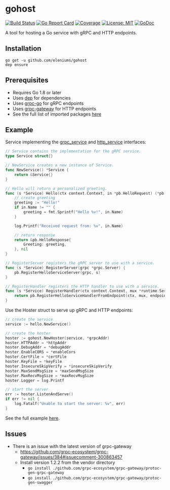 # gohost

[![Build Status](https://travis-ci.org/eleniums/gohost.svg?branch=master)](https://travis-ci.org/eleniums/gohost) [![Go Report Card](https://goreportcard.com/badge/github.com/eleniums/gohost)](https://goreportcard.com/report/github.com/eleniums/gohost) [![Coverage](http://gocover.io/_badge/github.com/eleniums/gohost)](http://gocover.io/github.com/eleniums/gohost) [![License: MIT](https://img.shields.io/badge/License-MIT-yellow.svg)](https://github.com/eleniums/gohost/blob/master/LICENSE) [![GoDoc](https://godoc.org/github.com/eleniums/gohost?status.svg)](https://godoc.org/github.com/eleniums/gohost)

A tool for hosting a Go service with gRPC and HTTP endpoints.

## Installation

```
go get -u github.com/eleniums/gohost
dep ensure
```

## Prerequisites

- Requires Go 1.8 or later
- Uses [dep](https://github.com/golang/dep) for dependencies
- Uses [grpc-go](https://github.com/grpc/grpc-go) for gRPC endpoints
- Uses [grpc-gateway](https://github.com/grpc-ecosystem/grpc-gateway) for HTTP endpoints
- See the full list of imported packages [here](https://godoc.org/github.com/eleniums/gohost?imports)

## Example

Service implementing the [grpc_service](https://github.com/eleniums/gohost/blob/master/grpc_service.go) and [http_service](https://github.com/eleniums/gohost/blob/master/http_service.go) interfaces:
```go
// Service contains the implementation for the gRPC service.
type Service struct{}

// NewService creates a new instance of Service.
func NewService() *Service {
	return &Service{}
}

// Hello will return a personalized greeting.
func (s *Service) Hello(ctx context.Context, in *pb.HelloRequest) (*pb.HelloResponse, error) {
	// create greeting
	greeting := "Hello!"
	if in.Name != "" {
		greeting = fmt.Sprintf("Hello %v!", in.Name)
	}

	log.Printf("Received request from: %v", in.Name)

	// return response
	return &pb.HelloResponse{
		Greeting: greeting,
	}, nil
}

// RegisterServer registers the gRPC server to use with a service.
func (s *Service) RegisterServer(grpc *grpc.Server) {
	pb.RegisterHelloServiceServer(grpc, s)
}

// RegisterHandler registers the HTTP handler to use with a service.
func (s *Service) RegisterHandler(ctx context.Context, mux *runtime.ServeMux, endpoint string, opts []grpc.DialOption) error {
	return pb.RegisterHelloServiceHandlerFromEndpoint(ctx, mux, endpoint, opts)
}
```

Use the Hoster struct to serve up gRPC and HTTP endpoints:
```go
// create the service
service := hello.NewService()

// create the hoster
hoster := gohost.NewHoster(service, *grpcAddr)
hoster.HTTPAddr = *httpAddr
hoster.DebugAddr = *debugAddr
hoster.EnableCORS = *enableCors
hoster.CertFile = *certFile
hoster.KeyFile = *keyFile
hoster.InsecureSkipVerify = *insecureSkipVerify
hoster.MaxSendMsgSize = *maxSendMsgSize
hoster.MaxRecvMsgSize = *maxRecvMsgSize
hoster.Logger = log.Printf

// start the server
err := hoster.ListenAndServe()
if err != nil {
	log.Fatalf("Unable to start the server: %v", err)
}
```

See the full example [here](https://github.com/eleniums/gohost/tree/master/examples/hello).

## Issues
- There is an issue with the latest version of grpc-gateway
    - https://github.com/grpc-ecosystem/grpc-gateway/issues/384#issuecomment-300863457
    - Install version 1.2.2 from the vendor directory
        - `go install ./github.com/grpc-ecosystem/grpc-gateway/protoc-gen-grpc-gateway`
        - `go install ./github.com/grpc-ecosystem/grpc-gateway/protoc-gen-swagger`
